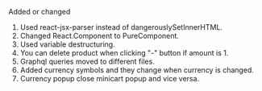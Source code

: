 Added or changed

1. Used react-jsx-parser instead of dangerouslySetInnerHTML.
2. Changed React.Component to PureComponent.
3. Used variable destructuring.
4. You can delete product when clicking "-" button if amount is 1.
5. Graphql queries moved to different files.
6. Added currency symbols and they change when currency is changed.
7. Currency popup close minicart popup and vice versa.
